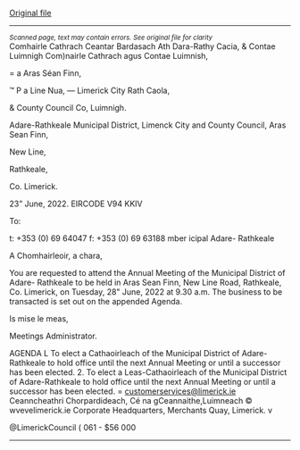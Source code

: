 [Original file](https://www.limerick.ie/sites/default/files/media/documents/2022-06/00%20Agenda%2028th%20June%2C%202022.pdf)

---
*<small>Scanned page, text may contain errors. See original file for clarity</small>*  
Comhairle Cathrach Ceantar Bardasach Ath Dara-Rathy Cacia,
& Contae Luimnigh Com)nairle Cathrach agus Contae Luimnish,

= a Aras Séan Finn,

™ P a Line Nua,
— Limerick City Rath Caola,

& County Council Co, Luimnigh.

Adare-Rathkeale Municipal District,
Limenck City and County Council,
Aras Sean Finn,

New Line,

Rathkeale,

Co. Limerick.

23” June, 2022. EIRCODE V94 KKIV

To:

t: +353 (0) 69 64047
f: +353 (0) 69 63188
mber icipal Adare-
Rathkeale

A Chomhairleoir, a chara,

You are requested to attend the Annual Meeting of the Municipal District of Adare-
Rathkeale to be held in Aras Sean Finn, New Line Road, Rathkeale, Co. Limerick, on
Tuesday, 28" June, 2022 at 9.30 a.m. The business to be transacted is set out on the
appended Agenda.

Is mise le meas,

Meetings Administrator.

AGENDA
L To elect a Cathaoirleach of the Municipal District of Adare-Rathkeale to hold office
until the next Annual Meeting or until a successor has been elected.
2. To elect a Leas-Cathaoirleach of the Municipal District of Adare-Rathkeale to hold
office until the next Annual Meeting or until a successor has been elected.
= customerservices@limerick.ie
Ceanncheathri Chorpardideach, Cé na gCeannaithe,Luimneach © wvevelimerick.ie
Corporate Headquarters, Merchants Quay, Limerick. v

@LimerickCouncil
( 061 - $56 000


---
